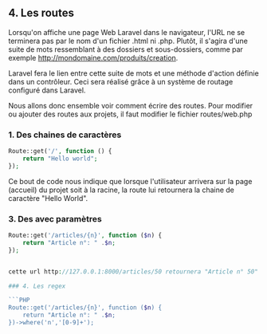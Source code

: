 ## 4. Les routes

Lorsqu'on affiche une page Web Laravel dans le navigateur, l'URL ne se terminera pas par le nom d'un fichier .html ni .php. Plutôt, il s'agira d'une suite de mots ressemblant à des dossiers et sous-dossiers, comme par exemple http://mondomaine.com/produits/creation.

Laravel fera le lien entre cette suite de mots et une méthode d'action définie dans un contrôleur. Ceci sera réalisé grâce à un système de routage configuré dans Laravel.

Nous allons donc ensemble voir comment écrire des routes. Pour modifier ou ajouter des routes aux projets, il faut modifier le fichier routes/web.php

### 1. Des chaines de caractères
```PHP
Route::get('/', function () {
    return "Hello world";
});
```
Ce bout de code nous indique que lorsque l'utilisateur arrivera sur la page (accueil) du projet soit à la racine, la route lui retournera la chaine de caractère "Hello World".

### 3. Des avec paramètres
```PHP
Route::get('/articles/{n}', function ($n) {
    return "Article n°: " .$n;
});


cette url http://127.0.0.1:8000/articles/50 retournera "Article n° 50"

### 4. Les regex

```PHP
Route::get('/articles/{n}', function ($n) {
    return "Article n°: " .$n;
})->where('n','[0-9]+');
```
